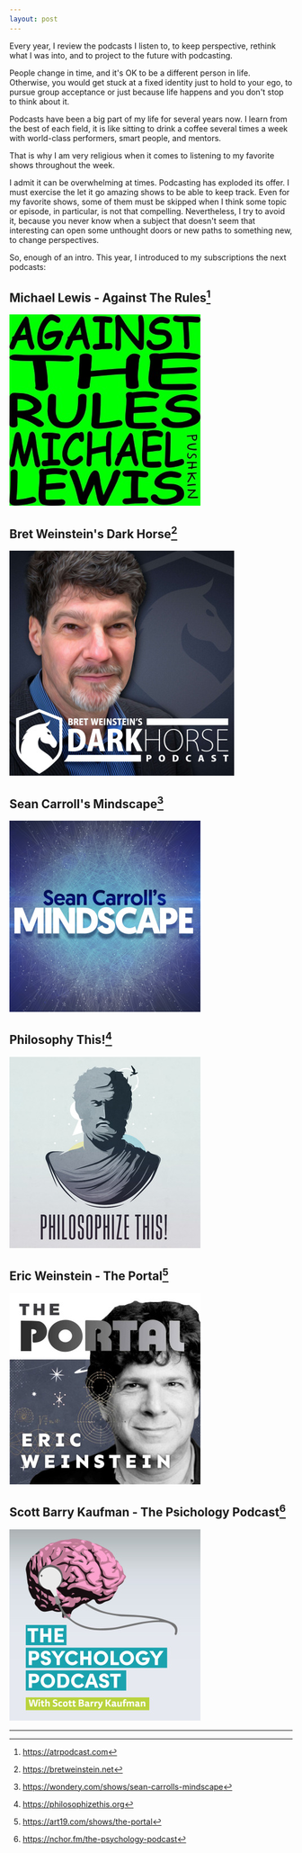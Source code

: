 ```yaml
---
layout: post
---
```


Every year, I review the podcasts I listen to, to keep perspective, rethink what I was into, and to project to the future with podcasting.

People change in time, and it's OK to be a different person in life. Otherwise, you would get stuck at a fixed identity just to hold to your ego, to pursue group acceptance or just because life happens and you don't stop to think about it.

Podcasts have been a big part of my life for several years now. I learn from the best of each field, it is like sitting to drink a coffee several times a week with world-class performers, smart people, and mentors.

That is why I am very religious when it comes to listening to my favorite shows throughout the week.

I admit it can be overwhelming at times. Podcasting has exploded its offer. I must exercise the let it go amazing shows to be able to keep track. Even for my favorite shows, some of them must be skipped when I think some topic or episode, in particular, is not that compelling. Nevertheless, I try to avoid it, because you never know when a subject that doesn't seem that interesting can open some unthought doors or new paths to something new, to change perspectives.

So, enough of an intro. This year, I introduced to my subscriptions the next podcasts:

## Michael Lewis - Against The Rules[^1]

![against-the-rules](/assets/images/posts/2020-08-25-against-the-rules.jpg)

## Bret Weinstein's Dark Horse[^2]

![dark-horse](/assets/images/posts/2020-08-25-dark-horse.jpg)

## Sean Carroll's Mindscape[^3]

![mindscape](/assets/images/posts/2020-08-25-mindscape.jpg)

## Philosophy This![^4]

![philosophize-this!](/assets/images/posts/2020-08-25-philosophize-this.jpg)

## Eric Weinstein - The Portal[^5]

![the-portal](/assets/images/posts/2020-08-25-the-portal.jpg)

## Scott Barry Kaufman - The Psichology Podcast[^6]

![the-psychology-podcast](/assets/images/posts/2020-08-25-the-psychology-podcast.jpg)

<hr>

[^1]:<https://atrpodcast.com>
[^2]:<https://bretweinstein.net>
[^3]:<https://wondery.com/shows/sean-carrolls-mindscape>
[^4]:<https://philosophizethis.org>
[^5]:<https://art19.com/shows/the-portal>
[^6]:<https://nchor.fm/the-psychology-podcast>
